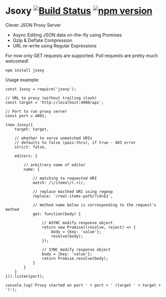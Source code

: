 # Jsoxy [![Build Status](https://travis-ci.org/jsoxy/jsoxy.png?branch=master)](https://travis-ci.org/jsoxy/jsoxy) [![npm version](https://badge.fury.io/js/jsoxy.png)](https://npmjs.org/package/jsoxy)
Clever JSON Proxy Server

- Async Editing JSON data on-the-fly using Promises
- Gzip & Deflate Compression
- URL re-write using Regular Expressions

For now only GET requests are supported.
Pull requests are pretty much welcomed!

```
npm install jsoxy
```

Usage example:

```
const Jsoxy = require('jsoxy');

// URL to proxy (without trailing slash)
const target = 'http://localhost:4000/api';

// Port to run proxy server
const port = 4001;

(new Jsoxy({
	target: target,
	
	// whether to serve unmatched URIs
	// defaults to false (pass-thru), if true - 403 error
	strict: false,
	
	editors: {
		
		// arbitrary name of editor
		name: {
			
			// matching to requested URI
			match: /\/items\/(.+)/,
			
			// replace macthed URI using regexp
			replace: '/real-items-path/?id=$1',
			
			// method name below is corresponding to the request's method
			get: function(body) {
				
				// ASYNC modify response object
				return new Promise((resolve, reject) => {
					body = {key: 'value'};
					resolve(body);
				});
				
				// SYNC modify response object
				body = {key: 'value'};
				return Promise.resolve(body);
			}
		}
	}
})).listen(port);

console.log('Proxy started on port ' + port + ' (target ' + target + ')');

```
